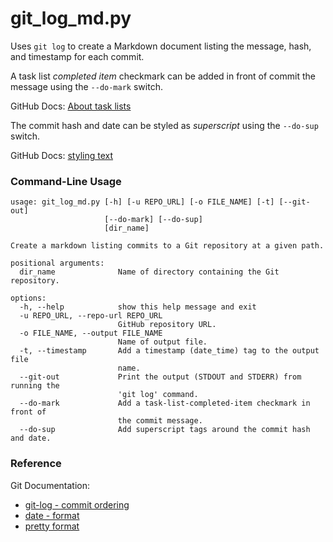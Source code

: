 # git_log_md.py

Uses `git log` to create a Markdown document listing the message, hash, and timestamp for each commit.

A task list *completed item* checkmark can be added in front of commit the message using the `--do-mark` switch.

GitHub Docs: [About task lists](https://docs.github.com/en/get-started/writing-on-github/working-with-advanced-formatting/about-task-lists#creating-task-lists)

The commit hash and date can be styled as *superscript* using the `--do-sup` switch.

GitHub Docs: [styling text](https://docs.github.com/en/get-started/writing-on-github/getting-started-with-writing-and-formatting-on-github/basic-writing-and-formatting-syntax#styling-text)

### Command-Line Usage

```
usage: git_log_md.py [-h] [-u REPO_URL] [-o FILE_NAME] [-t] [--git-out]
                     [--do-mark] [--do-sup]
                     [dir_name]

Create a markdown listing commits to a Git repository at a given path.

positional arguments:
  dir_name              Name of directory containing the Git repository.

options:
  -h, --help            show this help message and exit
  -u REPO_URL, --repo-url REPO_URL
                        GitHub repository URL.
  -o FILE_NAME, --output FILE_NAME
                        Name of output file.
  -t, --timestamp       Add a timestamp (date_time) tag to the output file
                        name.
  --git-out             Print the output (STDOUT and STDERR) from running the
                        'git log' command.
  --do-mark             Add a task-list-completed-item checkmark in front of
                        the commit message.
  --do-sup              Add superscript tags around the commit hash and date.
```

### Reference 

Git Documentation: 
- [git-log - commit ordering](https://git-scm.com/docs/git-log#_commit_ordering)
- [date - format](https://git-scm.com/docs/git-rev-list#Documentation/git-rev-list.txt---dateltformatgt)
- [pretty format](https://git-scm.com/book/en/v2/Git-Basics-Viewing-the-Commit-History#pretty_format)
